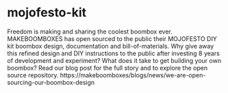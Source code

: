 # mojofesto-kit
Freedom is making and sharing the coolest boombox ever. MAKEBOOMBOXES has open sourced to the public their MOJOFESTO DIY kit boombox design, documentation and bill-of-materials. Why give away this refined design and DIY instructions to the public after investing 8 years of development and experiment? What does it take to get building your own boombox? Read our blog post for the full story and to explore the open source repository. https://makeboomboxes/blogs/news/we-are-open-sourcing-our-boombox-design 
